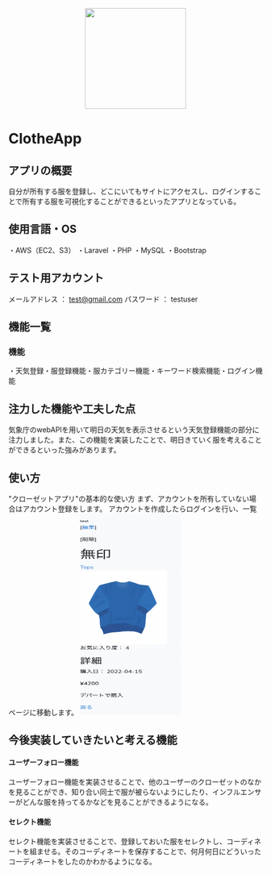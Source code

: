 <p align="center"><a href="https://clotheapp.herokuapp.com/"><img src="https://news.p-mom.net/wp-content/uploads/2017/08/123661m.jpg" width="200" height="200"></a></p>

# ClotheApp

## アプリの概要
自分が所有する服を登録し、どこにいてもサイトにアクセスし、ログインすることで所有する服を可視化することができるといったアプリとなっている。

## 使用言語・OS
・AWS（EC2、S3）
・Laravel
・PHP
・MySQL
・Bootstrap

## テスト用アカウント
メールアドレス ： test@gmail.com
パスワード ： testuser

## 機能一覧
<h3>機能</h3>
・天気登録・服登録機能・服カテゴリー機能・キーワード検索機能・ログイン機能

## 注力した機能や工夫した点
気象庁のwebAPIを用いて明日の天気を表示させるという天気登録機能の部分に注力しました。また、この機能を実装したことで、明日きていく服を考えることができるといった強みがあります。

## 使い方
"クローゼットアプリ"の基本的な使い方
まず、アカウントを所有していない場合はアカウント登録をします。
アカウントを作成したらログインを行い、一覧ページに移動します。
<img src="スクリーンショット 2022-04-13 12.53.52.png" width=200 height="400">


## 今後実装していきたいと考える機能

<h4>ユーザーフォロー機能</h4>
ユーザーフォロー機能を実装させることで、他のユーザーのクローゼットのなかを見ることができ、知り合い同士で服が被らないようにしたり、インフルエンサーがどんな服を持ってるかなどを見ることができるようになる。
<h4>セレクト機能</h4>
セレクト機能を実装させることで、登録しておいた服をセレクトし、コーディネートを組ませる。そのコーディネートを保存することで、何月何日にどういったコーディネートをしたのかわかるようになる。
